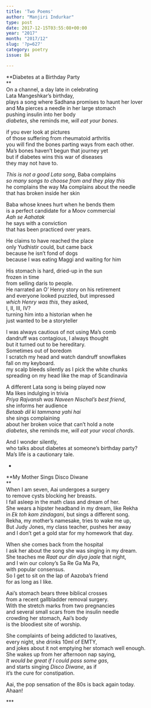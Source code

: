 ```yaml
---
title: 'Two Poems'
author: "Manjiri Indurkar"
type: post
date: 2017-12-15T03:55:08+00:00
year: "2017"
month: "2017/12"
slug: '?p=627'
category: poetry
issue: B4

---
```

**Diabetes at a Birthday Party  
**  
On a channel, a day late in celebrating  
Lata Mangeshkar’s birthday,  
plays a song where Sadhana promises to haunt her lover  
and Ma pierces a needle in her large stomach  
pushing insulin into her body  
_diabetes_, she reminds me, _will eat your bones_.

if you ever look at pictures  
of those suffering from rheumatoid arthritis  
you will find the bones parting ways from each other.  
Ma’s bones haven’t begun that journey yet  
but if diabetes wins this war of diseases  
they may not have to.

_This is not a good Lata song_, Baba complains  
_so many songs to choose from and they play this_  
he complains the way Ma complains about the needle  
that has broken inside her skin

Baba whose knees hurt when he bends them  
is a perfect candidate for a Moov commercial  
_Aah se Aahatak_  
he says with a conviction  
that has been practiced over years. 

He claims to have reached the place  
only Yudhistir could, but came back  
because he isn’t fond of dogs  
because I was eating Maggi and waiting for him 

His stomach is hard, dried-up in the sun  
frozen in time  
from selling daris to people.  
He narrated an O’ Henry story on his retirement  
and everyone looked puzzled, but impressed  
_which Henry was this_, they asked,  
I, II, III, IV?  
turning him into a historian when he  
just wanted to be a storyteller

I was always cautious of not using Ma’s comb  
dandruff was contagious, I always thought  
but it turned out to be hereditary.  
Sometimes out of boredom  
I scratch my head and watch dandruff snowflakes  
fall on my keyboard.  
my scalp bleeds silently as I pick the white chunks  
spreading on my head like the map of Scandinavia 

A different Lata song is being played now  
Ma likes indulging in trivia  
_Priya Rajvansh was Naveen Nischal’s best friend_,  
she informs her audience  
_Betaab dil ki tammana yahi hai_  
she sings complaining  
about her broken voice that can’t hold a note  
_diabetes_, she reminds me, _will eat your vocal chords_.

And I wonder silently,  
who talks about diabetes at someone’s birthday party?  
Ma’s life is a cautionary tale.

*

**My Mother Sings Disco Diwane  
**  
When I am seven, Aai undergoes a surgery  
to remove cysts blocking her breasts.  
I fall asleep in the math class and dream of her.  
She wears a hipster headband in my dream, like Rekha  
in _Ek toh kam zindagani_, but sings a different song.  
Rekha, my mother’s namesake, tries to wake me up,  
But Judy Jones, my class teacher, pushes her away  
and I don’t get a gold star for my homework that day.

When she comes back from the hospital  
I ask her about the song she was singing in my dream.  
She teaches me _Raat aur din diya jaale_ that night,  
and I win our colony’s Sa Re Ga Ma Pa,  
with popular consensus.  
So I get to sit on the lap of Aazoba’s friend  
for as long as I like. 

Aai’s stomach bears three biblical crosses  
from a recent gallbladder removal surgery.  
With the stretch marks from two pregnancies  
and several small scars from the insulin needle  
crowding her stomach, Aai’s body  
is the bloodiest site of worship. 

She complaints of being addicted to laxatives,  
every night, she drinks 10ml of EMTY,  
and jokes about it not emptying her stomach well enough.  
She wakes up from her afternoon nap saying,  
_It would be great if I could pass some gas_,  
and starts singing _Disco Diwane_, as if  
it’s the cure for constipation.

Aai, the pop sensation of the 80s is back again today.  
Ahaan!

\***

